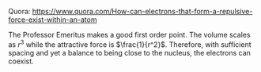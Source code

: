 Quora: https://www.quora.com/How-can-electrons-that-form-a-repulsive-force-exist-within-an-atom

The Professor Emeritus makes a good first order point. The volume scales as $r^3$ while the attractive force is $\frac{1}{r^2}$. Therefore, with sufficient spacing and yet a balance to being close to the nucleus, the electrons can coexist.
